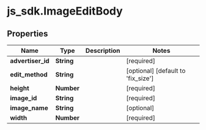 # js_sdk.ImageEditBody

## Properties
Name | Type | Description | Notes
------------ | ------------- | ------------- | -------------
**advertiser_id** | **String** |  | [required] 
**edit_method** | **String** |  | [optional] [default to &#x27;fix_size&#x27;]
**height** | **Number** |  | [required] 
**image_id** | **String** |  | [required] 
**image_name** | **String** |  | [optional] 
**width** | **Number** |  | [required] 
